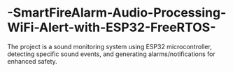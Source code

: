 # -SmartFireAlarm-Audio-Processing-WiFi-Alert-with-ESP32-FreeRTOS-
The project is a sound monitoring system using ESP32 microcontroller, detecting specific sound events, and generating alarms/notifications for enhanced safety.
